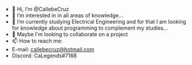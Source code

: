 - 👋 Hi, I’m @CallebeCruz
- 👀 I’m interested in in all areas of knowledge...
- 🌱 I’m currently studying Electrical Engineering and for that I am looking for knowledge about programming to complement my studies...
- 💞️ Maybe I'm looking to collaborate on a project
- 📫 How to reach me: 
- E-mail: callebecruz@hotmail.com 
- Discord: CaLegends#7188

<!---
CallebeCruz/CallebeCruz is a ✨ special ✨ repository because its `README.md` (this file) appears on your GitHub profile.
You can click the Preview link to take a look at your changes.
--->
